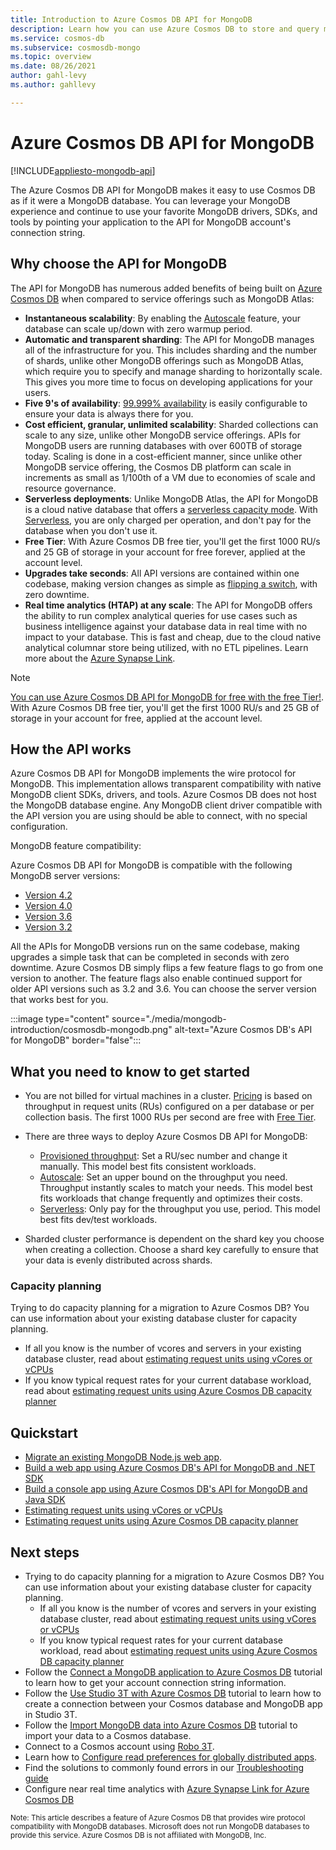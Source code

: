 ```yaml
---
title: Introduction to Azure Cosmos DB API for MongoDB
description: Learn how you can use Azure Cosmos DB to store and query massive amounts of data using Azure Cosmos DB's API for MongoDB.
ms.service: cosmos-db
ms.subservice: cosmosdb-mongo
ms.topic: overview
ms.date: 08/26/2021
author: gahl-levy
ms.author: gahllevy

---
```

# Azure Cosmos DB API for MongoDB
[!INCLUDE[appliesto-mongodb-api](../includes/appliesto-mongodb-api.md)]

The Azure Cosmos DB API for MongoDB makes it easy to use Cosmos DB as if it were a MongoDB database. You can leverage your MongoDB experience and continue to use your favorite MongoDB drivers, SDKs, and tools by pointing your application to the API for MongoDB account's connection string.

## Why choose the API for MongoDB

The API for MongoDB has numerous added benefits of being built on [Azure Cosmos DB](../introduction.md) when compared to service offerings such as MongoDB Atlas:

* **Instantaneous scalability**: By enabling the [Autoscale](../provision-throughput-autoscale.md) feature, your database can scale up/down with zero warmup period.
* **Automatic and transparent sharding**: The API for MongoDB manages all of the infrastructure for you. This includes sharding and the number of shards, unlike other MongoDB offerings such as MongoDB Atlas, which require you to specify and manage sharding to horizontally scale. This gives you more time to focus on developing applications for your users.
* **Five 9's of availability**: [99.999% availability](../high-availability.md) is easily configurable to ensure your data is always there for you.  
* **Cost efficient, granular, unlimited scalability**: Sharded collections can scale to any size, unlike other MongoDB service offerings. APIs for MongoDB users are running databases with over 600TB of storage today. Scaling is done in a cost-efficient manner, since unlike other MongoDB service offering, the Cosmos DB platform can scale in increments as small as 1/100th of a VM due to economies of scale and resource governance.
* **Serverless deployments**: Unlike MongoDB Atlas, the API for MongoDB is a cloud native database that offers a [serverless capacity mode](../serverless.md). With [Serverless](../serverless.md), you are only charged per operation, and don't pay for the database when you don't use it.
* **Free Tier**: With Azure Cosmos DB free tier, you'll get the first 1000 RU/s and 25 GB of storage in your account for free forever, applied at the account level.
* **Upgrades take seconds**: All API versions are contained within one codebase, making version changes as simple as [flipping a switch](upgrade-mongodb-version.md), with zero downtime.
* **Real time analytics (HTAP) at any scale**: The API for MongoDB offers the ability to run complex analytical queries for use cases such as business intelligence against your database data in real time with no impact to your database. This is fast and cheap, due to the cloud native analytical columnar store being utilized, with no ETL pipelines. Learn more about the [Azure Synapse Link](../synapse-link.md).

> [!NOTE]
> [You can use Azure Cosmos DB API for MongoDB for free with the free Tier!](../free-tier.md). With Azure Cosmos DB free tier, you'll get the first 1000 RU/s and 25 GB of storage in your account for free, applied at the account level.


## How the API works

Azure Cosmos DB API for MongoDB implements the wire protocol for MongoDB. This implementation allows transparent compatibility with native MongoDB client SDKs, drivers, and tools. Azure Cosmos DB does not host the MongoDB database engine. Any MongoDB client driver compatible with the API version you are using should be able to connect, with no special configuration.

MongoDB feature compatibility:

Azure Cosmos DB API for MongoDB is compatible with the following MongoDB server versions:
- [Version 4.2](feature-support-42.md)
- [Version 4.0](feature-support-40.md)
- [Version 3.6](feature-support-36.md)
- [Version 3.2](feature-support-32.md)

All the APIs for MongoDB versions run on the same codebase, making upgrades a simple task that can be completed in seconds with zero downtime. Azure Cosmos DB simply flips a few feature flags to go from one version to another.  The feature flags also enable continued support for older API versions such as 3.2 and 3.6. You can choose the server version that works best for you.

:::image type="content" source="./media/mongodb-introduction/cosmosdb-mongodb.png" alt-text="Azure Cosmos DB's API for MongoDB" border="false":::

## What you need to know to get started

* You are not billed for virtual machines in a cluster. [Pricing](../how-pricing-works.md) is based on throughput in request units (RUs) configured on a per database or per collection basis. The first 1000 RUs per second are free with [Free Tier](../free-tier.md).

* There are three ways to deploy Azure Cosmos DB API for MongoDB:
     * [Provisioned throughput](../set-throughput.md): Set a RU/sec number and change it manually. This model best fits consistent workloads.
     * [Autoscale](../provision-throughput-autoscale.md): Set an upper bound on the throughput you need. Throughput instantly scales to match your needs. This model best fits workloads that change frequently and optimizes their costs.
     * [Serverless](../serverless.md): Only pay for the throughput you use, period. This model best fits dev/test workloads. 

* Sharded cluster performance is dependent on the shard key you choose when creating a collection. Choose a shard key carefully to ensure that your data is evenly distributed across shards.

### Capacity planning

Trying to do capacity planning for a migration to Azure Cosmos DB? You can use information about your existing database cluster for capacity planning.
* If all you know is the number of vcores and servers in your existing database cluster, read about [estimating request units using vCores or vCPUs](../convert-vcore-to-request-unit.md) 
* If you know typical request rates for your current database workload, read about [estimating request units using Azure Cosmos DB capacity planner](../estimate-ru-with-capacity-planner.md)

## Quickstart

* [Migrate an existing MongoDB Node.js web app](create-mongodb-nodejs.md).
* [Build a web app using Azure Cosmos DB's API for MongoDB and .NET SDK](create-mongodb-dotnet.md)
* [Build a console app using Azure Cosmos DB's API for MongoDB and Java SDK](create-mongodb-java.md)
* [Estimating request units using vCores or vCPUs](../convert-vcore-to-request-unit.md) 
* [Estimating request units using Azure Cosmos DB capacity planner](../estimate-ru-with-capacity-planner.md)

## Next steps

* Trying to do capacity planning for a migration to Azure Cosmos DB? You can use information about your existing database cluster for capacity planning.
    * If all you know is the number of vcores and servers in your existing database cluster, read about [estimating request units using vCores or vCPUs](../convert-vcore-to-request-unit.md) 
    * If you know typical request rates for your current database workload, read about [estimating request units using Azure Cosmos DB capacity planner](estimate-ru-capacity-planner.md)
* Follow the [Connect a MongoDB application to Azure Cosmos DB](connect-mongodb-account.md) tutorial to learn how to get your account connection string information.
* Follow the [Use Studio 3T with Azure Cosmos DB](connect-using-mongochef.md) tutorial to learn how to create a connection between your Cosmos database and MongoDB app in Studio 3T.
* Follow the [Import MongoDB data into Azure Cosmos DB](../../dms/tutorial-mongodb-cosmos-db.md?toc=%2fazure%2fcosmos-db%2ftoc.json%253ftoc%253d%2fazure%2fcosmos-db%2ftoc.json) tutorial to import your data to a Cosmos database.
* Connect to a Cosmos account using [Robo 3T](connect-using-robomongo.md).
* Learn how to [Configure read preferences for globally distributed apps](tutorial-global-distribution-mongodb.md).
* Find the solutions to commonly found errors in our [Troubleshooting guide](error-codes-solutions.md)
* Configure near real time analytics with [Azure Synapse Link for Azure Cosmos DB](../configure-synapse-link.md)


<sup>Note: This article describes a feature of Azure Cosmos DB that provides wire protocol compatibility with MongoDB databases. Microsoft does not run MongoDB databases to provide this service. Azure Cosmos DB is not affiliated with MongoDB, Inc.</sup>
